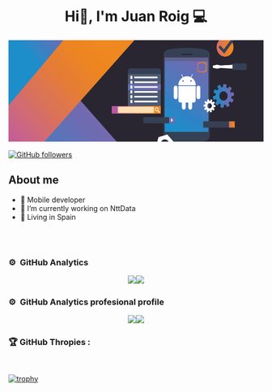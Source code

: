 <div align="center">
  <h1 align="center">Hi👋, I'm Juan Roig 💻</h1>
</div>

<div align="center">
  <img src="img/header2.png"
  width="100%" 
  height="200">
</div>

[![GitHub followers](https://img.shields.io/github/followers/juanroig4t?style=social)](https://github.com/juanroig4t)

## About me

- 📲 Mobile developer
- 🔭 I’m currently working on NttData
- 🏡 Living in Spain
<br>

</div>
<br>

### ⚙️ &nbsp;GitHub Analytics

<p align="center">
<a href="https://github.com/juanroig4t">
  <img height="180em" src="https://github-readme-stats-eight-theta.vercel.app/api?username=juanroig4t&show_icons=true&theme=algolia&include_all_commits=true&count_private=true"/><img height="180em" src="https://github-readme-stats-eight-theta.vercel.app/api/top-langs/?username=juanroig4t&layout=compact&langs_count=8&theme=algolia"/>
</a>
</p>

### ⚙️ &nbsp;GitHub Analytics profesional profile

<p align="center">
<a href="https://github.com/juanrcar">
  <img height="180em" src="https://github-readme-stats-eight-theta.vercel.app/api?username=juanrcar&show_icons=true&theme=algolia&include_all_commits=true&count_private=true"/><img height="180em" src="https://github-readme-stats-eight-theta.vercel.app/api/top-langs/?username=juanrcar&layout=compact&langs_count=8&theme=algolia"/>
</a>
</p>

### 🏆 GitHub Thropies :

<br>

[![trophy](https://github-profile-trophy.vercel.app/?username=juanroig4t)](https://github.com/juanroig4t/github-profile-trophy)

<br>

